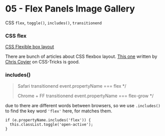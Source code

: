 # 05 - Flex Panels Image Gallery

CSS `flex`, `toggle()`, `includes()`, `transitionend`

### CSS flex

[CSS Flexible box layout](https://developer.mozilla.org/en-US/docs/Web/CSS/CSS_Flexible_Box_Layout)

There are bunch of articles about CSS flexbox layout. [This one](https://css-tricks.com/snippets/css/a-guide-to-flexbox/) written by [Chris Coyier](https://github.com/chriscoyier) on CSS-Tricks is good.

### includes()

> Safari transitionend event.propertyName === flex */
>
> Chrome + FF transitionend event.propertyName === flex-grow */

due to there are different words between browsers, so we use `.includes()` to find the key word `'flex'` here, for matches them.

```
if (e.propertyName.includes('flex')) {
  this.classList.toggle('open-active');
}
```
